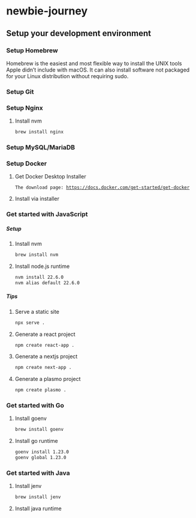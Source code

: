 # newbie-journey

## Setup your development environment

### Setup Homebrew
Homebrew is the easiest and most flexible way to install the UNIX tools Apple didn’t include with macOS. It can also install software not packaged for your Linux distribution without requiring sudo.

### Setup Git

### Setup Nginx
1. Install nvm
   ```bash
   brew install nginx
   ```

### Setup MySQL/MariaDB

### Setup Docker
1. Get Docker Desktop Installer
   <pre>
   <code>The download page: <a href="https://docs.docker.com/get-started/get-docker">https://docs.docker.com/get-started/get-docker</a></code>
   </pre>
2. Install via installer

### Get started with JavaScript
##### Setup
1. Install nvm
   ```bash
   brew install nvm
   ```
2. Install node.js runtime
   ```bash
   nvm install 22.6.0
   nvm alias default 22.6.0
   ```
##### Tips
1. Serve a static site
   ```bash
   npx serve .
   ```
2. Generate a react project
   ```bash
   npm create react-app .
   ```
3. Generate a nextjs project
   ```bash
   npm create next-app .
   ```
4. Generate a plasmo project
   ```bash
   npm create plasmo .
   ```

### Get started with Go
1. Install goenv
   ```bash
   brew install goenv
   ```
2. Install go runtime
   ```bash
   goenv install 1.23.0
   goenv global 1.23.0
   ```

### Get started with Java
1. Install jenv
   ```bash
   brew install jenv
   ```
2. Install java runtime
